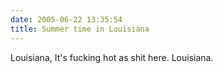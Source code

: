```yaml
---
date: 2005-06-22 13:35:54
title: Summer time in Louisiana
---
```

Louisiana,
It's fucking hot as shit here.
Louisiana.